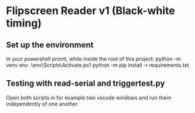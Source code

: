 # Flipscreen Reader v1 (Black-white timing)

## Set up the environment
In your powershell promt, while inside the root of this project:
python -m venv env
.\env\Scripts\Activate.ps1
python -m pip install -r requirements.txt

## Testing with read-serial and triggertest.py
Open both scripts in for example two vscode windows and run them independently of one another
